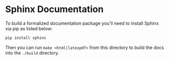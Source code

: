 # Sphinx Documentation

To build a formalized documentation package you'll need to install Sphinx via pip as listed below:

```bash
pip install sphinx
```

Then you can run `make <html|latexpdf>` from this directory to build the docs into the `./build` directory.